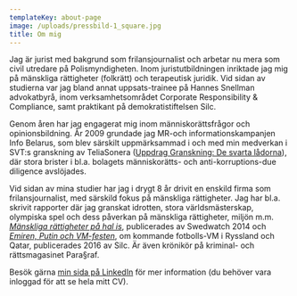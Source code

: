 ```yaml
---
templateKey: about-page
image: /uploads/pressbild-1_square.jpg
title: Om mig
---
```

Jag är jurist med bakgrund som frilansjournalist och arbetar nu mera som civil utredare på Polismyndigheten. Inom juristutbildningen inriktade jag mig på mänskliga rättigheter (folkrätt) och terapeutisk juridik. Vid sidan av studierna var jag bland annat uppsats-trainee på Hannes Snellman advokatbyrå, inom verksamhetsområdet Corporate Responsibility & Compliance, samt praktikant på demokratistiftelsen Silc.

Genom åren har jag engagerat mig inom människorättsfrågor och opinionsbildning. År 2009 grundade jag MR-och informationskampanjen Info Belarus, som blev särskilt uppmärksammad i och med min medverkan i SVT:s granskning av TeliaSonera ([Uppdrag Granskning: De svarta lådorna](https://www.svt.se/ug/teliasonera-i-hemligt-samarbete-med-diktaturer)), där stora brister i bl.a. bolagets människorätts- och anti-korruptions-due diligence avslöjades.

Vid sidan av mina studier har jag i drygt 8 år drivit en enskild firma som frilansjournalist, med särskild fokus på mänskliga rättigheter. Jag har bl.a. skrivit rapporter där jag granskat idrotten, stora världsmästerskap, olympiska spel och dess påverkan på mänskliga rättigheter, miljön m.m. [_Mänskliga rättigheter på hal is_](http://www.swedwatch.org/sv/rapporter/manskliga-rattigheter-pa-hal), publicerades av Swedwatch 2014 och [_Emiren, Putin och VM-festen_](http://silc.se/wp-content/uploads/2016/05/Emiren-Putin-och-VM-festen.pdf), om kommande fotbolls-VM i Ryssland och Qatar, publicerades 2016 av Silc. Är även krönikör på kriminal- och rättsmagasinet Para§raf.

Besök gärna [min sida på LinkedIn](https://www.linkedin.com/in/isabelsommerfeld) för mer information (du behöver vara inloggad för att se hela mitt CV).
